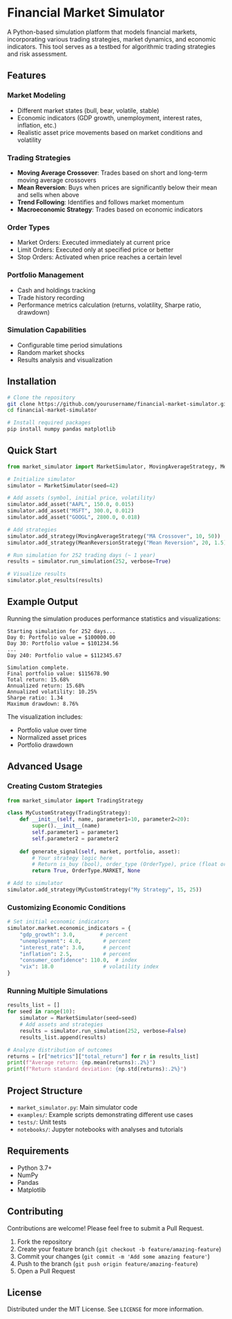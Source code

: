 # Financial Market Simulator

A Python-based simulation platform that models financial markets, incorporating various trading strategies, market dynamics, and economic indicators. This tool serves as a testbed for algorithmic trading strategies and risk assessment.

## Features

### Market Modeling
- Different market states (bull, bear, volatile, stable)
- Economic indicators (GDP growth, unemployment, interest rates, inflation, etc.)
- Realistic asset price movements based on market conditions and volatility

### Trading Strategies
- **Moving Average Crossover**: Trades based on short and long-term moving average crossovers
- **Mean Reversion**: Buys when prices are significantly below their mean and sells when above
- **Trend Following**: Identifies and follows market momentum
- **Macroeconomic Strategy**: Trades based on economic indicators

### Order Types
- Market Orders: Executed immediately at current price
- Limit Orders: Executed only at specified price or better
- Stop Orders: Activated when price reaches a certain level

### Portfolio Management
- Cash and holdings tracking
- Trade history recording
- Performance metrics calculation (returns, volatility, Sharpe ratio, drawdown)

### Simulation Capabilities
- Configurable time period simulations
- Random market shocks
- Results analysis and visualization

## Installation

```bash
# Clone the repository
git clone https://github.com/yourusername/financial-market-simulator.git
cd financial-market-simulator

# Install required packages
pip install numpy pandas matplotlib
```

## Quick Start

```python
from market_simulator import MarketSimulator, MovingAverageStrategy, MeanReversionStrategy

# Initialize simulator
simulator = MarketSimulator(seed=42)

# Add assets (symbol, initial price, volatility)
simulator.add_asset("AAPL", 150.0, 0.015)
simulator.add_asset("MSFT", 300.0, 0.012)
simulator.add_asset("GOOGL", 2800.0, 0.018)

# Add strategies
simulator.add_strategy(MovingAverageStrategy("MA Crossover", 10, 50))
simulator.add_strategy(MeanReversionStrategy("Mean Reversion", 20, 1.5))

# Run simulation for 252 trading days (~ 1 year)
results = simulator.run_simulation(252, verbose=True)

# Visualize results
simulator.plot_results(results)
```

## Example Output

Running the simulation produces performance statistics and visualizations:

```
Starting simulation for 252 days...
Day 0: Portfolio value = $100000.00
Day 30: Portfolio value = $101234.56
...
Day 240: Portfolio value = $112345.67

Simulation complete.
Final portfolio value: $115678.90
Total return: 15.68%
Annualized return: 15.68%
Annualized volatility: 10.25%
Sharpe ratio: 1.34
Maximum drawdown: 8.76%
```

The visualization includes:
- Portfolio value over time
- Normalized asset prices
- Portfolio drawdown

## Advanced Usage

### Creating Custom Strategies

```python
from market_simulator import TradingStrategy

class MyCustomStrategy(TradingStrategy):
    def __init__(self, name, parameter1=10, parameter2=20):
        super().__init__(name)
        self.parameter1 = parameter1
        self.parameter2 = parameter2
    
    def generate_signal(self, market, portfolio, asset):
        # Your strategy logic here
        # Return is_buy (bool), order_type (OrderType), price (float or None)
        return True, OrderType.MARKET, None

# Add to simulator
simulator.add_strategy(MyCustomStrategy("My Strategy", 15, 25))
```

### Customizing Economic Conditions

```python
# Set initial economic indicators
simulator.market.economic_indicators = {
    "gdp_growth": 3.0,        # percent
    "unemployment": 4.0,       # percent
    "interest_rate": 3.0,      # percent
    "inflation": 2.5,          # percent
    "consumer_confidence": 110.0,  # index
    "vix": 18.0                # volatility index
}
```

### Running Multiple Simulations

```python
results_list = []
for seed in range(10):
    simulator = MarketSimulator(seed=seed)
    # Add assets and strategies
    results = simulator.run_simulation(252, verbose=False)
    results_list.append(results)

# Analyze distribution of outcomes
returns = [r["metrics"]["total_return"] for r in results_list]
print(f"Average return: {np.mean(returns):.2%}")
print(f"Return standard deviation: {np.std(returns):.2%}")
```

## Project Structure

- `market_simulator.py`: Main simulator code
- `examples/`: Example scripts demonstrating different use cases
- `tests/`: Unit tests
- `notebooks/`: Jupyter notebooks with analyses and tutorials

## Requirements

- Python 3.7+
- NumPy
- Pandas
- Matplotlib

## Contributing

Contributions are welcome! Please feel free to submit a Pull Request.

1. Fork the repository
2. Create your feature branch (`git checkout -b feature/amazing-feature`)
3. Commit your changes (`git commit -m 'Add some amazing feature'`)
4. Push to the branch (`git push origin feature/amazing-feature`)
5. Open a Pull Request

## License

Distributed under the MIT License. See `LICENSE` for more information.



